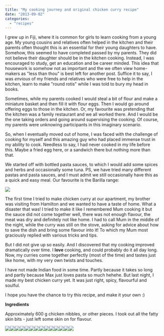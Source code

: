 ```yaml
---
title: "My cooking journey and original chicken curry recipe"
date: "2013-09-02"
categories: 
  - "recipes"
---
```


I grew up in Fiji, where it is common for girls to learn cooking from a young age. My young cousins and relatives often helped in the kitchen and their parents often thought this is an essential for their young daughters to have. Somehow, this seemed to have completed passed by my parents. They did not believe their daughter should be in the kitchen cooking. Instead, I was encouraged to study, get an education and be career minded. This idea that housework is somehow not as important and the we often view home-makers as "less than thou" is best left for another post. Suffice it to say, I was _envious_ of my friends and relatives who were free to help in the kitchen, learn to make "round rotis" while I was told to bury my head in books.  

  

Sometimes, while my parents cooked I would steal a bit of flour and make a miniature basket and then fill it with flour eggs. Then I would go around offering eggs to those in the kitchen. Or, my favourite was pretending that the kitchen was a family restaurant and we all worked there. And I would be the one taking orders and going around supervising the cooking. Of course, my parents were unknowing participants in this imaginary scenario.

  

So, when I eventually moved out of home, I was faced with the challenge of cooking for myself and this amazing guy who had placed immense trust in my ability to cook. Needless to say, I had never cooked in my life before this. Maybe a fried egg here, or a sandwich there but nothing more than that. 

  

We started off with bottled pasta sauces, to which I would add some spices and herbs and occasionally some tuna. PS, we have tried many different pastas and pasta sauces, and I must admit we still occasionally have this as a quick and easy meal. Our favourite is the Barilla range:

  

  

[![](images/3be75-sugo_al_basilico-zoom.jpg)](https://shalveena.files.wordpress.com/2013/09/3be75-sugo_al_basilico-zoom.jpg)

  

The first time I tried to make chicken curry at our apartment, my brother was visiting from Hamilton and we wanted to have a taste of home. What a disaster that was! I tried to make it like I remembered Mum cooking it but the sauce did not come together well, there was not enough flavour, the meat was dry and definitely not like home. I had to call Mum in the middle of the night, while the curry was still on the stove, asking for advice about how to save the dish and bring some flavour into it! To which my Mum most graciously replied with various tricks and tips.

  

But I did not give up so easily. And I discovered that my cooking improved dramatically over time. I **love** cooking, and could probably do it all day long. Now, my curries come together perfectly (most of the time) and tastes just like home, with my very own twists and touches. 

  

I have not made Indian food in some time. Partly because it takes so long and partly because Max just loves pasta so much hehehe. But last night, I made my best chicken curry yet. It was just right, spicy, flavourful and soulful.

  

  

I hope you have the chance to try this recipe, and make it your own :)

  

**Ingredients**

Approximately 600 g chicken nibbles, or other pieces. I took out all the fatty skin bits - just left some skin on for flavour.

  

[![](images/974cd-dscf5683.jpg)![](images/fabe0-dscf5684.jpg)![](images/d74c0-dscf5693.jpg)![](images/c89b5-dscf5694.jpg)![](images/55310-dscf5685.jpg)![](images/c1c52-dscf5686.jpg)![](images/7cf08-dscf5687.jpg)![](images/70e11-dscf5689.jpg)![](images/21d61-dscf5690.jpg)![](images/de75e-dscf5695.jpg)![](images/095b1-dscf5697.jpg)![](images/10bdc-dscf5698.jpg)![](images/ad2d9-dscf5699.jpg)![](https://shalveena.files.wordpress.com/2013/09/ad2d9-dscf5699.jpg?w=300)](https://shalveena.files.wordpress.com/2013/09/f765b-dscf5682.jpg)
